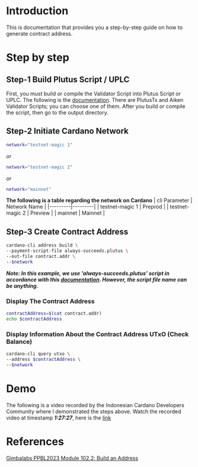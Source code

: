 # Introduction

This is documentation that provides you a step-by-step guide on how to generate contract address.

# Step by step

## Step-1 Build Plutus Script / UPLC

First, you must build or compile the Validator Script into Plutus Script or UPLC. The following is the [documentation](https://github.com/ValdryanIvandito/cardano-script-compiling-guide). There are PlutusTx and Aiken Validator Scripts; you can choose one of them. After you build or compile the script, then go to the output directory.

## Step-2 Initiate Cardano Network

```bash
network="testnet-magic 1"
```

_or_

```bash
network="testnet-magic 2"
```

_or_

```bash
network="mainnet"
```

**The following is a table regarding the network on Cardano**
| cli Parameter | Network Name |
|---------|---------|
| testnet-magic 1 | Preprod |
| testnet-magic 2 | Preview |
| mainnet | Mainnet |

## Step-3 Create Contract Address

```bash
cardano-cli address build \
--payment-script-file always-succeeds.plutus \
--out-file contract.addr \
--$network
```

**_Note: In this example, we use 'always-succeeds.plutus' script in accordance with this [documentation](https://github.com/ValdryanIvandito/cardano-script-compiling-guide). However, the script file name can be anything._**

### Display The Contract Address

```bash
contractAddress=$(cat contract.addr)
echo $contractAddress
```

### Display Information About the Contract Address UTxO (Check Balance)

```bash
cardano-cli query utxo \
--address $contractAddress \
--$network
```

# Demo

The following is a video recorded by the Indonesian Cardano Developers Community where I demonstrated the steps above. Watch the recorded video at timestamp **_1:27:27_**, here is the [link](https://youtu.be/03hXLZ_07N0?list=PLUj8499OocHiL8gXPv8wMlLW-zIcyYdrQ)

# References

[Gimbalabs PPBL2023 Module 102.2: Build an Address](https://plutuspbl.io/modules/102/1022)
